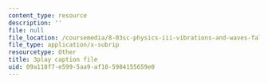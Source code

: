 ```yaml
---
content_type: resource
description: ''
file: null
file_location: /coursemedia/8-03sc-physics-iii-vibrations-and-waves-fall-2016/09a118f7e5995aa9af185984155659e0_T2n6fVybLcU.vtt
file_type: application/x-subrip
resourcetype: Other
title: 3play caption file
uid: 09a118f7-e599-5aa9-af18-5984155659e0
---
```

